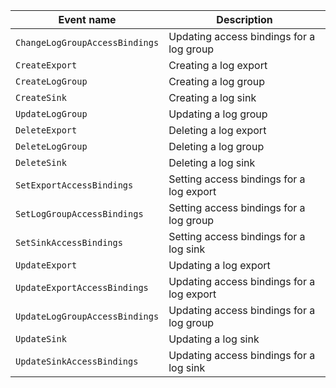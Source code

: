 | Event name | Description |
--- | ---
| `ChangeLogGroupAccessBindings` | Updating access bindings for a log group |
| `CreateExport` | Creating a log export |
| `CreateLogGroup` | Creating a log group |
| `CreateSink` | Creating a log sink |
| `UpdateLogGroup` | Updating a log group |
| `DeleteExport` | Deleting a log export |
| `DeleteLogGroup` | Deleting a log group |
| `DeleteSink` | Deleting a log sink |
| `SetExportAccessBindings` | Setting access bindings for a log export |
| `SetLogGroupAccessBindings` | Setting access bindings for a log group |
| `SetSinkAccessBindings` | Setting access bindings for a log sink |
| `UpdateExport` | Updating a log export |
| `UpdateExportAccessBindings` | Updating access bindings for a log export |
| `UpdateLogGroupAccessBindings` | Updating access bindings for a log group |
| `UpdateSink` | Updating a log sink |
| `UpdateSinkAccessBindings` | Updating access bindings for a log sink |